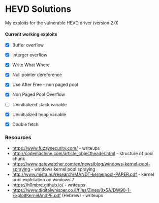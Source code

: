 
# HEVD Solutions

My exploits for the vulnerable HEVD driver (version 2.0)

#### Current working exploits
- [x] Buffer overflow
- [x] Interger overflow
- [x] Write What Where
- [x] Null pointer dereference
- [x] Use After Free - non paged pool
- [x] Non Paged Pool Overflow
- [ ] Uninitialized stack variable
- [x] Uninitialized heap variable
- [x] Double fetch


### Resources
* https://www.fuzzysecurity.com/ - writeups
* http://codemachine.com/article_objectheader.html - structure of pool chunk
* https://www.gatewatcher.com/en/news/blog/windows-kernel-pool-spraying - windows kernel pool spraying
* http://www.mista.nu/research/MANDT-kernelpool-PAPER.pdf - kernel pool explotation on windows 7
* https://h0mbre.github.io/ - writeups
* https://www.digitalwhisper.co.il/files/Zines/0x5A/DW90-1-ExploitKernelAndPE.pdf (Hebrew) - writeups
